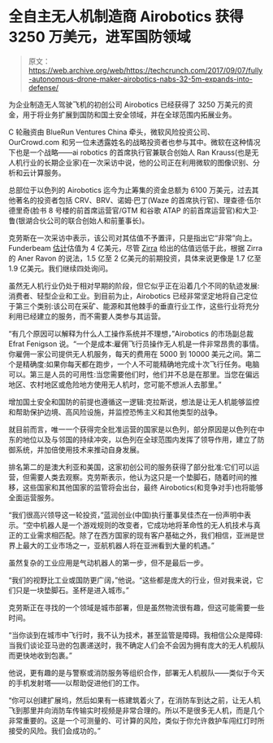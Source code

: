# 全自主无人机制造商 Airobotics 获得 3250 万美元，进军国防领域 

> 原文：<https://web.archive.org/web/https://techcrunch.com/2017/09/07/fully-autonomous-drone-maker-airobotics-nabs-32-5m-expands-into-defense/>

为企业制造无人驾驶飞机的初创公司 Airobotics 已经获得了 3250 万美元的资金，用于将业务扩展到国防和国土安全领域，并在全球范围内拓展业务。

C 轮融资由 BlueRun Ventures China 牵头，微软风险投资公司、OurCrowd.com 和另一位未透露姓名的战略投资者也参与其中。微软在这种情况下也是一个战略——ai robotics 的首席执行官兼联合创始人 Ran Krauss(也是无人机行业的长期企业家)在一次采访中说，他的公司正在利用微软的图像识别、分析和云计算服务。

总部位于以色列的 Airobotics 迄今为止筹集的资金总额为 6100 万美元，过去其他著名的投资者包括 CRV、BRV、诺姆·巴丁(Waze 的首席执行官)、理查德·伍尔德里奇(脸书 8 号楼的前首席运营官/GTM 和谷歌 ATAP 的前首席运营官)和大卫·鲁(银湖合伙公司的联合创始人和前董事长)。

克劳斯在一次采访中表示，该公司对其估值不予置评，只是指出它“非常”向上。Funderbeam [估计](https://web.archive.org/web/20230201212636/https://www.funderbeam.com/startups/airobotics)估值为 4 亿美元，尽管 [Zirra](https://web.archive.org/web/20230201212636/https://www.zirra.com/companies/airobotics/w3yCyc) 给出的估值远低于此，根据 Zirra 的 Aner Ravon 的说法，1.5 亿至 2 亿美元的前期投资，具体来说更像是 1.7 亿至 1.9 亿美元。我们继续四处询问。

虽然无人机行业仍处于相对早期的阶段，但它似乎正在沿着几个不同的轨迹发展:消费者、轻型企业和工业。到目前为止，Airobotics 已经非常坚定地将自己定位于第三个类别:该公司在采矿、能源和其他棘手的垂直行业工作，这些行业将充分利用已经建立的服务，而不需要人类参与其运营。

“有几个原因可以解释为什么人工操作系统并不理想，”Airobotics 的市场副总裁 Efrat Fenigson 说。“一个是成本:雇佣飞行员操作无人机是一件非常昂贵的事情。你雇佣一家公司提供无人机服务，每天的费用在 5000 到 10000 美元之间。第二个是精确度:如果你每天都在跑步，一个人不可能精确地完成十次飞行任务。电脑可以。第三是人员的可用性:当您需要他们时，他们并不总是在那里。当您在偏远地区、农村地区或危险地方使用无人机时，您可能不想派人去那里。”

增加国土安全和国防的前提也遵循这一逻辑:克拉斯说，想法是让无人机能够监控和帮助保护边境、高风险设施，并监控恐怖主义和其他类型的战争。

就目前而言，唯一一个获得完全批准运营的国家是以色列，部分原因是以色列在中东的地位以及与邻国的持续冲突，以色列在全球范围内发挥了领导作用，建立了防御系统，并加倍使用技术来推动自身发展。

排名第二的是澳大利亚和美国，这家初创公司的服务获得了部分批准:它们可以运营，但需要人类去观察。克劳斯表示，他认为这只是一个垫脚石，随着时间的推移，这些国家和其他国家的监管将会出台，最终 Airobotics(和竞争对手)也将能够全面运营服务。

“我们很高兴领导这一轮投资，”蓝润创业(中国)执行董事吴佳杰在一份声明中表示。“空中机器人是一个游戏规则的改变者，它成功地将革命性的无人机技术与真正的工业需求相匹配。除了在西方国家的现有客户基础之外，我们相信，亚洲是世界上最大的工业市场之一，亚航机器人将在亚洲看到大量的机遇。”

虽然复杂的工业应用是气动机器人的第一步，但不是最后一步。

“我们的视野比工业或国防更广阔，”他说。“这些都是庞大的行业，但对我来说，它们只是一块垫脚石。圣杯是进入城市。”

克劳斯正在寻找的一个领域是城市部署，但是虽然物流很有趣，但这可能需要一些时间。

“当你谈到在城市中飞行时，我不认为技术，甚至监管是障碍。我相信公众是障碍:当我们谈论亚马逊的包裹递送时，我不确定人们会不会因为拥有庞大的无人机舰队而更快地收到包裹。”

他说，更有趣的是与警察或消防服务等组织合作，部署无人机舰队——类似于今天的手机发射塔——以帮助促进他们的工作。

“你可以创建扩展坞，然后如果有一栋建筑着火了，在消防车到达之前，让无人机飞到那里并向消防车传输实时视频是非常合理的。所以不是很多无人机，而是几个非常重要的。这是一个可测量的、可计算的风险，类似于你允许救护车闯红灯时所接受的风险。我们会成功的。”